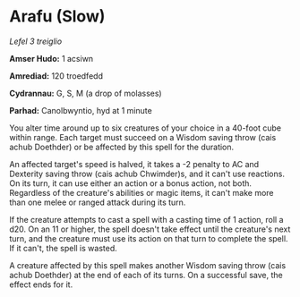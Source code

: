 # Arafu (Slow)

*Lefel 3 treiglio*

**Amser Hudo:** 1 acsiwn

**Amrediad:** 120 troedfedd

**Cydrannau:** G, S, M (a drop of molasses)

**Parhad:** Canolbwyntio, hyd at 1 minute

You alter time around up to six creatures of your choice in a 40-foot cube within range. Each target must succeed on a Wisdom saving throw (cais achub Doethder) or be affected by this spell for the duration.

An affected target's speed is halved, it takes a -2 penalty to AC and Dexterity saving throw (cais achub Chwimder)s, and it can't use reactions. On its turn, it can use either an action or a bonus action, not both. Regardless of the creature's abilities or magic items, it can't make more than one melee or ranged attack during its turn.

If the creature attempts to cast a spell with a casting time of 1 action, roll a d20. On an 11 or higher, the spell doesn't take effect until the creature's next turn, and the creature must use its action on that turn to complete the spell. If it can't, the spell is wasted.

A creature affected by this spell makes another Wisdom saving throw (cais achub Doethder) at the end of each of its turns. On a successful save, the effect ends for it.